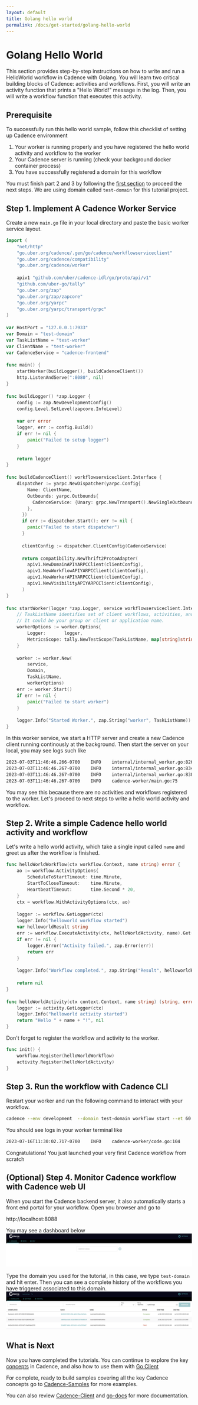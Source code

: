```yaml
---
layout: default
title: Golang hello world
permalink: /docs/get-started/golang-hello-world
---
```


# Golang Hello World
This section provides step-by-step instructions on how to write and run a HelloWorld workflow in Cadence with Golang. You will learn two critical building blocks of Cadence: activities and workflows. First, you will write an activity function that prints a "Hello World!" message in the log. Then, you will write a workflow function that executes this activity. 

## Prerequisite
To successfully run this hello world sample, follow this checklist of setting up Cadence environment
1. Your worker is running properly and you have registered the hello world activity and workflow to the worker
2. Your Cadence server is running (check your background docker container process)
3. You have successfully registered a domain for this workflow

You must finish part 2 and 3 by following the [first section](./01-server-installation.md) to proceed the next steps.
We are using domain called `test-domain` for this tutorial project.

## Step 1. Implement A Cadence Worker Service
Create a new `main.go` file in your local directory and paste the basic worker service layout.

```go
import (
    "net/http"
    "go.uber.org/cadence/.gen/go/cadence/workflowserviceclient"
    "go.uber.org/cadence/compatibility"
    "go.uber.org/cadence/worker"

    apiv1 "github.com/uber/cadence-idl/go/proto/api/v1"
    "github.com/uber-go/tally"
    "go.uber.org/zap"
    "go.uber.org/zap/zapcore"
    "go.uber.org/yarpc"
    "go.uber.org/yarpc/transport/grpc"
)

var HostPort = "127.0.0.1:7933"
var Domain = "test-domain"
var TaskListName = "test-worker"
var ClientName = "test-worker"
var CadenceService = "cadence-frontend"

func main() {
    startWorker(buildLogger(), buildCadenceClient())
    http.ListenAndServe(":8080", nil)
}

func buildLogger() *zap.Logger {
    config := zap.NewDevelopmentConfig()
    config.Level.SetLevel(zapcore.InfoLevel)

    var err error
    logger, err := config.Build()
    if err != nil {
        panic("Failed to setup logger")
    }

    return logger
}

func buildCadenceClient() workflowserviceclient.Interface {
    dispatcher := yarpc.NewDispatcher(yarpc.Config{
		Name: ClientName,
		Outbounds: yarpc.Outbounds{
		  CadenceService: {Unary: grpc.NewTransport().NewSingleOutbound(HostPort)},
		},
	  })
	  if err := dispatcher.Start(); err != nil {
		panic("Failed to start dispatcher")
	  }
  
	  clientConfig := dispatcher.ClientConfig(CadenceService)
  
	  return compatibility.NewThrift2ProtoAdapter(
		apiv1.NewDomainAPIYARPCClient(clientConfig),
		apiv1.NewWorkflowAPIYARPCClient(clientConfig),
		apiv1.NewWorkerAPIYARPCClient(clientConfig),
		apiv1.NewVisibilityAPIYARPCClient(clientConfig),
	  )
}

func startWorker(logger *zap.Logger, service workflowserviceclient.Interface) {
    // TaskListName identifies set of client workflows, activities, and workers.
    // It could be your group or client or application name.
    workerOptions := worker.Options{
        Logger:       logger,
        MetricsScope: tally.NewTestScope(TaskListName, map[string]string{}),
    }

    worker := worker.New(
        service,
        Domain,
        TaskListName,
        workerOptions)
    err := worker.Start()
    if err != nil {
        panic("Failed to start worker")
    }

    logger.Info("Started Worker.", zap.String("worker", TaskListName))
}
```

In this worker service, we start a HTTP server and create a new Cadence client running continously at the background. Then start the server on your local, you may see logs such like

```bash
2023-07-03T11:46:46.266-0700    INFO    internal/internal_worker.go:826 Worker has no workflows registered, so workflow worker will not be started.     {"Domain": "test-domain", "TaskList": "test-worker", "WorkerID": "35987@uber-C02F18EQMD6R@test-worker@90c0260e-ba5c-4652-9f10-c6d1f9e29c1d"}
2023-07-03T11:46:46.267-0700    INFO    internal/internal_worker.go:834 Started Workflow Worker {"Domain": "test-domain", "TaskList": "test-worker", "WorkerID": "35987@uber-C02F18EQMD6R@test-worker@90c0260e-ba5c-4652-9f10-c6d1f9e29c1d"}
2023-07-03T11:46:46.267-0700    INFO    internal/internal_worker.go:838 Worker has no activities registered, so activity worker will not be started.    {"Domain": "test-domain", "TaskList": "test-worker", "WorkerID": "35987@uber-C02F18EQMD6R@test-worker@90c0260e-ba5c-4652-9f10-c6d1f9e29c1d"}
2023-07-03T11:46:46.267-0700    INFO    cadence-worker/main.go:75       Started Worker. {"worker": "test-worker"}
```

You may see this because there are no activities and workflows registered to the worker. Let's proceed to next steps to write a hello world activity and workflow.

## Step 2. Write a simple Cadence hello world activity and workflow

Let's write a hello world activity, which take a single input called `name` and greet us after the workflow is finished.

```go
func helloWorldWorkflow(ctx workflow.Context, name string) error {
	ao := workflow.ActivityOptions{
		ScheduleToStartTimeout: time.Minute,
		StartToCloseTimeout:    time.Minute,
		HeartbeatTimeout:       time.Second * 20,
	}
	ctx = workflow.WithActivityOptions(ctx, ao)

	logger := workflow.GetLogger(ctx)
	logger.Info("helloworld workflow started")
	var helloworldResult string
	err := workflow.ExecuteActivity(ctx, helloWorldActivity, name).Get(ctx, &helloworldResult)
	if err != nil {
		logger.Error("Activity failed.", zap.Error(err))
		return err
	}

	logger.Info("Workflow completed.", zap.String("Result", helloworldResult))

	return nil
}

func helloWorldActivity(ctx context.Context, name string) (string, error) {
	logger := activity.GetLogger(ctx)
	logger.Info("helloworld activity started")
	return "Hello " + name + "!", nil
}
```

Don't forget to register the workflow and activity to the worker.

```Go
func init() {
    workflow.Register(helloWorldWorkflow)
    activity.Register(helloWorldActivity)
}
```

## Step 3. Run the workflow with Cadence CLI

Restart your worker and run the following command to interact with your workflow.

```bash
cadence --env development  --domain test-domain workflow start --et 60 --tl test-worker --workflow_type main.helloWorldWorkflow --input '"World"'
```

You should see logs in your worker terminal like
```bash
2023-07-16T11:30:02.717-0700    INFO    cadence-worker/code.go:104      Workflow completed. {"Domain": "test-domain", "TaskList": "test-worker", "WorkerID": "11294@uber-C02F18EQMD6R@test-worker@5829c68e-ace0-472f-b5f3-6ccfc7903dd5", "WorkflowType": "main.helloWorldWorkflow", "WorkflowID": "8acbda3c-d240-4f27-8388-97c866b8bfb5", "RunID": "4b91341f-056f-4f0b-ab64-83bcc3a53e5a", "Result": "Hello World!"}
```

Congratulations! You just launched your very first Cadence workflow from scratch

## (Optional) Step 4. Monitor Cadence workflow with Cadence web UI
When you start the Cadence backend server, it also automatically starts a front end portal for your workflow. Open you browser and go to 

http://localhost:8088

You may see a dashboard below
![cadence-ui](../../shared/img/cadence_ui.png)

Type the domain you used for the tutorial, in this case, we type `test-domain` and hit enter. Then you can see a complete history of the workflows you have triggered associated to this domain.
![cadence-ui-detailed](../../shared/img/cadence_ui_detailed.png)

## What is Next
Now you have completed the tutorials. You can continue to explore the key [concepts](/docs/concepts) in Cadence, and also how to use them with [Go Client](/docs/go-client)

For complete, ready to build samples covering all the key Cadence concepts go to [Cadence-Samples](https://github.com/uber-common/cadence-samples) for more examples.

You can also review [Cadence-Client](https://github.com/uber-go/cadence-client/) and [go-docs](https://pkg.go.dev/go.uber.org/cadence) for more documentation.
